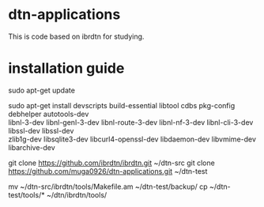 # dtn-applications

This is code based on ibrdtn for studying.


# installation guide
sudo apt-get update

sudo apt-get install devscripts build-essential libtool cdbs pkg-config debhelper autotools-dev \
 libnl-3-dev libnl-genl-3-dev libnl-route-3-dev libnl-nf-3-dev libnl-cli-3-dev libssl-dev libssl-dev \
 zlib1g-dev libsqlite3-dev libcurl4-openssl-dev libdaemon-dev libvmime-dev libarchive-dev

git clone https://github.com/ibrdtn/ibrdtn.git ~/dtn-src
git clone https://github.com/muga0926/dtn-applications.git ~/dtn-test

mv ~/dtn-src/ibrdtn/tools/Makefile.am ~/dtn-test/backup/
cp ~/dtn-test/tools/* ~/dtn/ibrdtn/tools/

